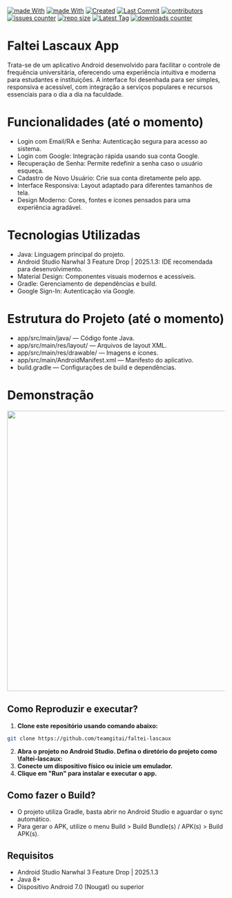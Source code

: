 [![made With](https://img.shields.io/badge/Made%20with-Java%20-8A2BE2)](https://github.com/teamgitai/faltei-lascaux)
[![made With](https://img.shields.io/badge/Made%20with-XML%20-8A2BE2)](https://github.com/teamgitai/faltei-lascaux)
[![Created](https://img.shields.io/badge/Created-Ago%2015,%202025-8A2BE2)](https://github.com/teamgitai/faltei-lascaux)
[![Last Commit](https://img.shields.io/github/last-commit/teamgitai/faltei-lascaux?color=8A2BE2&label=Last%20Commit)](https://github.com/teamgitai/faltei-lascaux)
[![contributors](https://img.shields.io/github/contributors/teamgitai/faltei-lascaux?color=8A2BE2&label=Contributors)](https://github.com/teamgitai/faltei-lascaux)
[![issues counter](https://img.shields.io/github/issues/teamgitai/faltei-lascaux?color=8A2BE2&label=Issues)](https://github.com/teamgitai/faltei-lascaux)
[![repo size](https://img.shields.io/github/repo-size/teamgitai/faltei-lascaux?color=8A2BE2&label=Repo%20Size)](https://github.com/teamgitai/faltei-lascaux)
[![Latest Tag](https://img.shields.io/github/v/tag/teamgitai/faltei-lascaux?color=8A2BE2&label=Last%20Tag)](https://github.com/teamgitai/faltei-lascaux/releases)
[![downloads counter](https://img.shields.io/github/downloads/teamgitai/faltei-lascaux/total?color=8A2BE2&label=Downloads)](https://github.com/teamgitai/faltei-lascaux)

# Faltei Lascaux App
Trata-se de um aplicativo Android desenvolvido para facilitar o controle de frequência universitária, oferecendo uma experiência intuitiva e moderna para estudantes e instituições. A interface foi desenhada para ser simples, responsiva e acessível, com integração a serviços populares e recursos essenciais para o dia a dia na faculdade.

# Funcionalidades (até o momento)
- Login com Email/RA e Senha: Autenticação segura para acesso ao sistema.
- Login com Google: Integração rápida usando sua conta Google.
- Recuperação de Senha: Permite redefinir a senha caso o usuário esqueça.
- Cadastro de Novo Usuário: Crie sua conta diretamente pelo app.
- Interface Responsiva: Layout adaptado para diferentes tamanhos de tela.
- Design Moderno: Cores, fontes e ícones pensados para uma experiência agradável.

# Tecnologias Utilizadas
- Java: Linguagem principal do projeto.
- Android Studio Narwhal 3 Feature Drop | 2025.1.3: IDE recomendada para desenvolvimento.
- Material Design: Componentes visuais modernos e acessíveis.
- Gradle: Gerenciamento de dependências e build.
- Google Sign-In: Autenticação via Google.

# Estrutura do Projeto (até o momento)
- app/src/main/java/ — Código fonte Java.
- app/src/main/res/layout/ — Arquivos de layout XML.
- app/src/main/res/drawable/ — Imagens e ícones.
- app/src/main/AndroidManifest.xml — Manifesto do aplicativo.
- build.gradle — Configurações de build e dependências.

# Demonstração
<img src="https://github.com/teamgitai/faltei-lascaux/blob/main/repo-media/demo.gif?raw=true" height="650"/>

## Como Reproduzir e executar?
1. **Clone este repositório usando comando abaixo:**
```bash
git clone https://github.com/teamgitai/faltei-lascaux
```

2.  **Abra o projeto no Android Studio. Defina o diretório do projeto como \faltei-lascaux:**
3. **Conecte um dispositivo físico ou inicie um emulador.**
4. **Clique em "Run" para instalar e executar o app.**

## Como fazer o Build?
- O projeto utiliza Gradle, basta abrir no Android Studio e aguardar o sync automático.
- Para gerar o APK, utilize o menu Build > Build Bundle(s) / APK(s) > Build APK(s).

## Requisitos
- Android Studio Narwhal 3 Feature Drop | 2025.1.3
- Java 8+
- Dispositivo Android 7.0 (Nougat) ou superior
